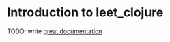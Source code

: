 # Introduction to leet_clojure

TODO: write [great documentation](http://jacobian.org/writing/what-to-write/)
